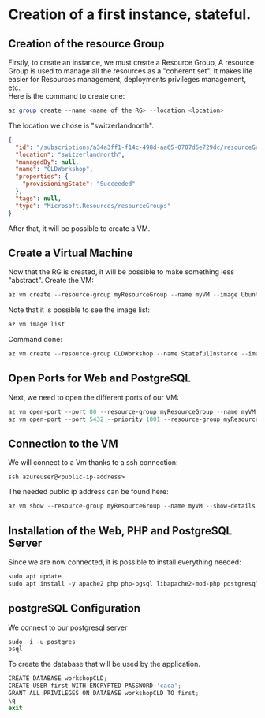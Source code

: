 # Creation of a first instance, stateful.

## Creation of the resource Group
Firstly, to create an instance, we must create a Resource Group, A resource Group is used to manage all the resources as a "coherent set". It makes life easier for Resources management, deployments privileges management, etc.<br>
Here is the command to create one:
```PowerShell
az group create --name <name of the RG> --location <location>

```
The location we chose is "switzerlandnorth".
```JSON
{
  "id": "/subscriptions/a34a3ff1-f14c-498d-aa65-0707d5e729dc/resourceGroups/CLDWorkshop",
  "location": "switzerlandnorth",
  "managedBy": null,
  "name": "CLDWorkshop",
  "properties": {
    "provisioningState": "Succeeded"
  },
  "tags": null,
  "type": "Microsoft.Resources/resourceGroups"
}
```
After that, it will be possible to create a VM.
## Create a Virtual Machine
Now that the RG is created, it will be possible to make something less "abstract".
Create the VM:
```PowerShell
az vm create --resource-group myResourceGroup --name myVM --image UbuntuLTS --admin-username azureuser --generate-ssh-keys
```
Note that it is possible to see the image list:
```PowerShell
az vm image list
```
Command done:
```PowerShell
az vm create --resource-group CLDWorkshop --name StatefulInstance --image "Canonical:UbuntuServer:18.04-LTS:18.04.202401161" --admin-username azureuser --generate-ssh-keys
```

## Open Ports for Web and PostgreSQL
Next, we need to open the different ports of our VM:
```PowerShell
az vm open-port --port 80 --resource-group myResourceGroup --name myVM
az vm open-port --port 5432 --priority 1001 --resource-group myResourceGroup --name myVM
```

## Connection to the VM
We will connect to a Vm thanks to a ssh connection:
```PowerSHel
ssh azureuser@<public-ip-address>
```
The needed public ip address can be found here:
```PowerShell
az vm show --resource-group myResourceGroup --name myVM --show-details --query [publicIps] --output tsv
```
## Installation of the Web, PHP and PostgreSQL Server
Since we are now connected, it is possible to install everything needed:
```PowerShell
sudo apt update
sudo apt install -y apache2 php php-pgsql libapache2-mod-php postgresql postgresql-contrib
```

## postgreSQL Configuration
We connect to our postgresql server
```PowerShell
sudo -i -u postgres
psql
```

To create the database that will be used by the application.
```PowerShell
CREATE DATABASE workshopCLD;
CREATE USER first WITH ENCRYPTED PASSWORD 'caca';
GRANT ALL PRIVILEGES ON DATABASE workshopCLD TO first;
\q
exit

```